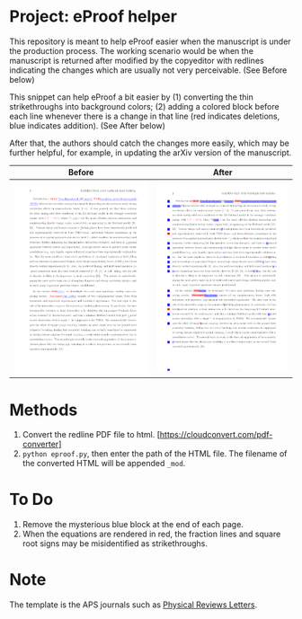 # Project: eProof helper
This repository is meant to help eProof easier when the manuscript is under the production process. The working scenario would be when the manuscript is returned after modified by the copyeditor with redlines indicating the changes which are usually not very perceivable. (See Before below)

This snippet can help eProof a bit easier by (1) converting the thin strikethroughs into background colors; (2) adding a colored block before each line whenever there is a change in that line (red indicates deletions, blue indicates addition). (See After below) 

After that, the authors should catch the changes more easily, which may be further helpful, for example, in updating the arXiv version of the manuscript.

| Before | After |
| ------ | ----- |
| ![original](original.png)| ![converted](converted.png)|


# Methods
1. Convert the redline PDF file to html. [https://cloudconvert.com/pdf-converter]
2. `python eproof.py`, then enter the path of the HTML file. The filename of the converted HTML will be appended `_mod`.


# To Do
1. Remove the mysterious blue block at the end of each page.
2. When the equations are rendered in red, the fraction lines and square root signs may be misidentified as strikethroughs. 

# Note
The template is the APS journals such as [Physical Reviews Letters](https://journals.aps.org/elecproofs.html).  